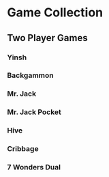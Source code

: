 # Game Collection #

## Two Player Games ##
### Yinsh ###
### Backgammon ###
### Mr. Jack ###
### Mr. Jack Pocket ###
### Hive ###
### Cribbage ###
### 7 Wonders Dual ###
